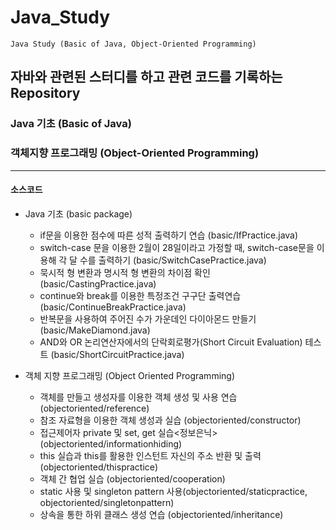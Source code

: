 # Java_Study

`Java Study (Basic of Java, Object-Oriented Programming)`

## 자바와 관련된 스터디를 하고 관련 코드를 기록하는 Repository

### Java 기초 (Basic of Java)

### 객체지향 프로그래밍 (Object-Oriented Programming)

---

#### 소스코드

- Java 기초 (basic package)

  - if문을 이용한 점수에 따른 성적 출력하기 연습 (basic/IfPractice.java)
  - switch-case 문을 이용한 2월이 28일이라고 가정할 때, switch-case문을 이용해 각 달 수를 출력하기 (basic/SwitchCasePractice.java)
  - 묵시적 형 변환과 명시적 형 변환의 차이점 확인 (basic/CastingPractice.java)
  - continue와 break를 이용한 특정조건 구구단 출력연습 (basic/ContinueBreakPractice.java)
  - 반복문을 사용하여 주어진 수가 가운데인 다이아몬드 만들기 (basic/MakeDiamond.java)
  - AND와 OR 논리연산자에서의 단락회로평가(Short Circuit Evaluation) 테스트 (basic/ShortCircuitPractice.java)

- 객체 지향 프로그래밍 (Object Oriented Programming)
  - 객체를 만들고 생성자를 이용한 객체 생성 및 사용 연습 (objectoriented/reference)
  - 참조 자료형을 이용한 객체 생성과 실습 (objectoriented/constructor)
  - 접근제어자 private 및 set, get 실습<정보은닉> (objectoriented/informationhiding)
  - this 실습과 this를 활용한 인스턴트 자신의 주소 반환 및 출력 (objectoriented/thispractice)
  - 객체 간 협업 실습 (objectoriented/cooperation)
  - static 사용 및 singleton pattern 사용(objectoriented/staticpractice, objectoriented/singletonpattern)
  - 상속을 통한 하위 클래스 생성 연습 (objectoriented/inheritance)
